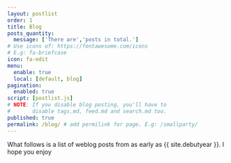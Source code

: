 ```yaml
---
layout: postlist
order: 1
title: Blog
posts_quantity:
  message: ['There are','posts in total.']
# Use icons of: https://fontawesome.com/icons
# E.g: fa-briefcase
icon: fa-edit
menu:
  enable: true
  local: [default, blog]
pagination:
  enabled: true
script: [postlist.js]
# NOTE: If you disable blog posting, you'll have to 
#       disable tags.md, feed.md and search.md too.
published: true
permalink: /blog/ # add permilink for page. E.g: /smallparty/
---
```


<!-- Do not delete this file! Put your text below. -->

What follows is a list of weblog posts from as early as {{ site.debutyear }}. I hope you enjoy